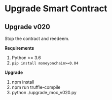 # Upgrade Smart Contract

## Upgrade v020

Stop the contract and reedeem. 

**Requirements**

1. Python >= 3.6
2. `pip install moneyonchain>=0.04`

**Upgrade**

1. npm install
2. npm run truffle-compile
3. python ./upgrade_moc_v020.py
